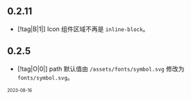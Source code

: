 ## 0.2.11

- [!tag|B|1|] Icon 组件区域不再是 `inline-block`。

## 0.2.5

- [!tag|O|0|] path 默认值由 `/assets/fonts/symbol.svg` 修改为 `fonts/symbol.svg`。

<font size=1>2023-08-16</font>
